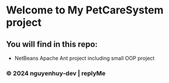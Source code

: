 # Welcome to My PetCareSystem project

## You will find in this repo:

* NetBeans Apache Ant project including small OOP project


### © 2024 nguyenhuy-dev | replyMe
